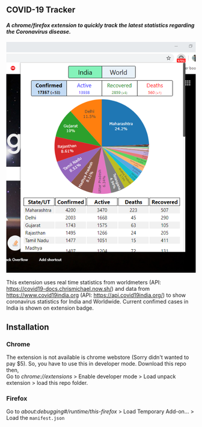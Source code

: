 ## COVID-19 Tracker
#### _A chrome/firefox extension to quickly track the latest statistics regarding the Coronavirus disease._


![alt text](screenshot.png "COVID-19 Tracker")



This extension uses real time statistics from worldmeters (API: https://covid19-docs.chrismichael.now.sh/) and data from https://www.covid19india.org (API: https://api.covid19india.org/) to show coronavirus statistics for India and Worldwide. Current confimed cases in India is shown on extension badge.  



## Installation
### Chrome
The extension is not available is chrome webstore (Sorry didn't wanted to pay $5). So, you have to use this in developer mode. Download this repo then,   
Go to _chrome://extensions_ > Enable developer mode > 
Load unpack extension > load this repo folder.  

### Firefox
Go to _about:debugging#/runtime/this-firefox_ > Load Temporary Add-on... > Load the `manifest.json`